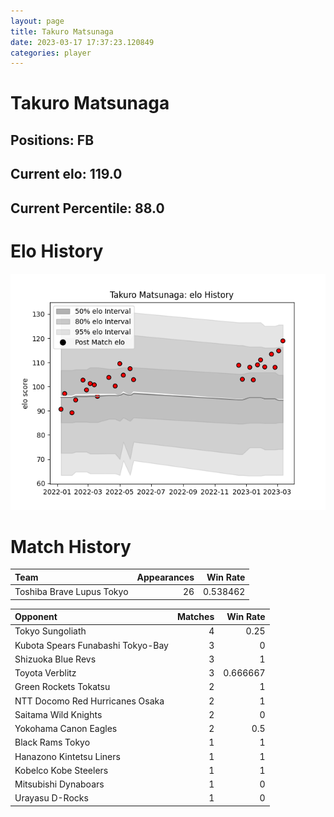 ```yaml
---  
layout: page  
title: Takuro Matsunaga  
date: 2023-03-17 17:37:23.120849  
categories: player  
---
```

# Takuro Matsunaga

## Positions: FB

## Current elo: 119.0

## Current Percentile: 88.0

# Elo History


![elo history](history_TakuroMatsunaga.png)
# Match History


| Team                      |   Appearances |   Win Rate |
|:--------------------------|--------------:|-----------:|
| Toshiba Brave Lupus Tokyo |            26 |   0.538462 |

| Opponent                          |   Matches |   Win Rate |
|:----------------------------------|----------:|-----------:|
| Tokyo Sungoliath                  |         4 |   0.25     |
| Kubota Spears Funabashi Tokyo-Bay |         3 |   0        |
| Shizuoka Blue Revs                |         3 |   1        |
| Toyota Verblitz                   |         3 |   0.666667 |
| Green Rockets Tokatsu             |         2 |   1        |
| NTT Docomo Red Hurricanes Osaka   |         2 |   1        |
| Saitama Wild Knights              |         2 |   0        |
| Yokohama Canon Eagles             |         2 |   0.5      |
| Black Rams Tokyo                  |         1 |   1        |
| Hanazono Kintetsu Liners          |         1 |   1        |
| Kobelco Kobe Steelers             |         1 |   1        |
| Mitsubishi Dynaboars              |         1 |   0        |
| Urayasu D-Rocks                   |         1 |   0        |